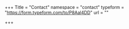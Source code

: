 +++
Title = "Contact"
namespace = "contact"
typeform = "https://form.typeform.com/to/P8Aal4DD"
url = ""

+++